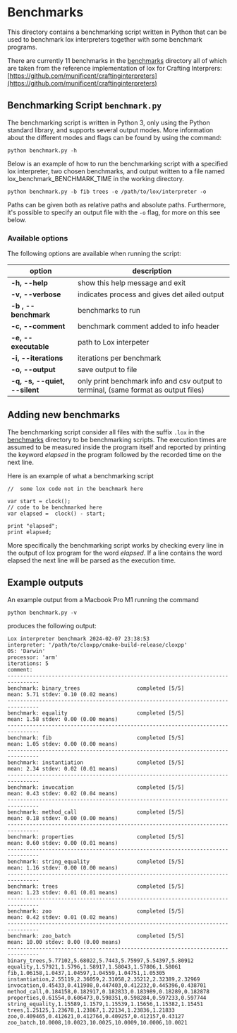 # Benchmarks
This directory contains a benchmarking script written in Python
that can be used to benchmark lox interpreters together with some benchmark
programs.


There are currently 11 benchmarks in the [benchmarks](benchmarks) directory
all of which are taken from the reference implementation
of lox for Crafting Interprers:
[https://github.com/munificent/craftinginterpreters](https://github.com/munificent/craftinginterpreters)

## Benchmarking Script ``benchmark.py``
The benchmarking script is written in Python 3, only using the
Python standard library, and
supports several output modes.
More information about the different modes and flags
can  be found by using the command:
```
python benchmark.py -h
```
 
Below is an example of how to run the benchmarking script with a specified lox interpreter,
two chosen benchmarks, and output written to a file named lox_benchmark_BENCHMARK_TIME
in the working directory.

``` 
python benchmark.py -b fib trees -e /path/to/lox/interpreter -o
```

Paths can be given both as relative paths and absolute paths. Furthermore,
it's possible to specify an output file with the ``-o`` flag, for more on this see below.

### Available options
The following options are available when running the script:

| option                        | description                                                                         |
|-------------------------------|-------------------------------------------------------------------------------------|
| **-h, --help**                | show this help message and exit                                                     |
| **-v, --verbose**             | indicates process and gives det  ailed output                                       |
| **-b , --benchmark**          | benchmarks to run                                                                   |
| **-c, --comment**             | benchmark comment added to info header                                              |
| **-e, --executable**          | path to Lox interpeter                                                              |
| **-i, --iterations**          | iterations per benchmark                                                            |
| **-o, --output**              | save output to file                                                                 |
| **-q, -s, --quiet, --silent** | only print benchmark info and csv output to terminal, (same format as output files) |




## Adding new benchmarks
The benchmarking script consider all files with the suffix ``.lox`` in the [benchmarks](benchmarks)
directory to be benchmarking scripts. The execution times are assumed
to be measured inside the program itself and reported by printing the keyword
*elapsed* in the program followed by the recorded time
on the next line.


Here is an example of what a benchmarking script
```title=mybenchmark.lox
//  some lox code not in the benchmark here

var start = clock();
// code to be benchmarked here
var elapsed =  clock() - start;

print "elapsed";
print elapsed;
```

More specifically the benchmarking script works by checking every line
in the output  of lox program for the word *elapsed*.
If a line contains the word elapsed the next line will be parsed as the execution
time.

## Example outputs

An example output from a Macbook Pro M1 running the command
``` 
python benchmark.py -v
```
produces the following output:
```
Lox interpreter benchmark 2024-02-07 23:38:53
interpreter: '/path/to/cloxpp/cmake-build-release/cloxpp'
OS: 'Darwin'
processor: 'arm'
iterations: 5
comment:
--------------------------------------------------------------------------------
benchmark: binary_trees                  completed [5/5]
mean: 5.71 stdev: 0.10 (0.02 means)
--------------------------------------------------------------------------------
benchmark: equality                      completed [5/5]
mean: 1.58 stdev: 0.00 (0.00 means)
--------------------------------------------------------------------------------
benchmark: fib                           completed [5/5]
mean: 1.05 stdev: 0.00 (0.00 means)
--------------------------------------------------------------------------------
benchmark: instantiation                 completed [5/5]
mean: 2.34 stdev: 0.02 (0.01 means)
--------------------------------------------------------------------------------
benchmark: invocation                    completed [5/5]
mean: 0.43 stdev: 0.02 (0.04 means)
--------------------------------------------------------------------------------
benchmark: method_call                   completed [5/5]
mean: 0.18 stdev: 0.00 (0.00 means)
--------------------------------------------------------------------------------
benchmark: properties                    completed [5/5]
mean: 0.60 stdev: 0.00 (0.01 means)
--------------------------------------------------------------------------------
benchmark: string_equality               completed [5/5]
mean: 1.16 stdev: 0.00 (0.00 means)
--------------------------------------------------------------------------------
benchmark: trees                         completed [5/5]
mean: 1.23 stdev: 0.01 (0.01 means)
--------------------------------------------------------------------------------
benchmark: zoo                           completed [5/5]
mean: 0.42 stdev: 0.01 (0.02 means)
--------------------------------------------------------------------------------
benchmark: zoo_batch                     completed [5/5]
mean: 10.00 stdev: 0.00 (0.00 means)
--------------------------------------------------------------------------------
binary_trees,5.77102,5.68022,5.7443,5.75997,5.54397,5.80912
equality,1.57921,1.5796,1.58917,1.58043,1.57806,1.58061
fib,1.06158,1.0437,1.04597,1.04559,1.04751,1.05305
instantiation,2.55119,2.36059,2.31058,2.35212,2.32389,2.32969
invocation,0.45433,0.411908,0.447403,0.412232,0.445396,0.438701
method_call,0.184158,0.182917,0.182833,0.183989,0.18289,0.182878
properties,0.61554,0.606473,0.598351,0.598284,0.597233,0.597744
string_equality,1.15589,1.1579,1.15539,1.15656,1.15382,1.15451
trees,1.25125,1.23678,1.23867,1.22134,1.23836,1.21833
zoo,0.409465,0.412621,0.412764,0.409257,0.412157,0.43127
zoo_batch,10.0008,10.0023,10.0025,10.0009,10.0006,10.0021
```


